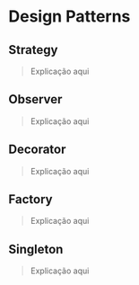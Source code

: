 # Design Patterns

## Strategy

> Explicação aqui

## Observer

> Explicação aqui

## Decorator

> Explicação aqui

## Factory

> Explicação aqui

## Singleton

> Explicação aqui